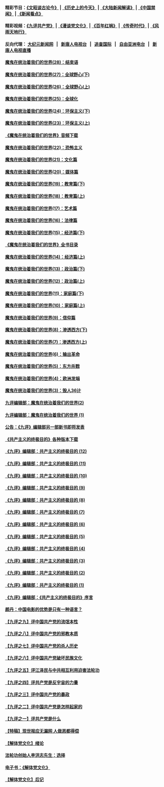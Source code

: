 #### 精彩节目：[《文昭谈古论今》](http://155.138.205.71/wenzhao) | [《历史上的今天》](http://155.138.205.71/today-in-history) | [《大陆新闻解读》](http://155.138.205.71/ntdtv-comedy) | [《中国禁闻》](http://155.138.205.71/ntdtv-news) | [《新闻看点》](http://155.138.205.71/news-insight) 

 #### 精彩视频：[《九评共产党》](http://155.138.205.71:10000/videos/jiuping) | [《漫谈党文化》](http://155.138.205.71:10000/videos/mtdwh) | [《百年红祸》](http://155.138.205.71:10000/videos/bnhh) | [《传奇时代》](http://155.138.205.71:10000/videos/legend) | [《风雨天地行》](http://155.138.205.71:10000/videos/fytdx) 

 #### 反向代理： [大纪元新闻网](http://155.138.205.71:10080/) &nbsp;&nbsp;|&nbsp;&nbsp; [新唐人电视台](http://155.138.205.71:8000/) &nbsp;&nbsp;|&nbsp;&nbsp; [追查国际](http://155.138.205.71:10010/) &nbsp;&nbsp;|&nbsp;&nbsp; [自由亚洲电台](http://155.138.205.71:9800/) &nbsp;&nbsp;|&nbsp;&nbsp; [新唐人电视直播](http://155.138.205.71/) 

#### [魔鬼在统治着我们的世界(28)：结束语](../pages/nsc422/n10936246.md?t=02220037) 

#### [魔鬼在统治着我们的世界(27)：全球野心(下)](../pages/nsc422/n10928319.md?t=02220037) 

#### [魔鬼在统治着我们的世界(26)：全球野心(上)](../pages/nsc422/n10900318.md?t=02220037) 

#### [魔鬼在统治着我们的世界(25)：全球化](../pages/nsc422/n10788205.md?t=02220037) 

#### [魔鬼在统治着我们的世界(24)：环保主义(下)](../pages/nsc422/n10695307.md?t=02220037) 

#### [魔鬼在统治着我们的世界(23)：环保主义(上)](../pages/nsc422/n10688613.md?t=02220037) 

#### [《魔鬼在统治着我们的世界》音频下载](../pages/nsc422/n10635553.md?t=02220037) 

#### [魔鬼在统治着我们的世界(22)：恐怖主义](../pages/nsc422/n10614727.md?t=02220037) 

#### [魔鬼在统治着我们的世界(21)：文化篇](../pages/nsc422/n10597706.md?t=02220037) 

#### [魔鬼在统治着我们的世界(20)：媒体篇](../pages/nsc422/n10586579.md?t=02220037) 

#### [魔鬼在统治着我们的世界(19)：教育篇(下)](../pages/nsc422/n10564808.md?t=02220037) 

#### [魔鬼在统治着我们的世界(18)：教育篇(上)](../pages/nsc422/n10526970.md?t=02220037) 

#### [魔鬼在统治着我们的世界(17)：艺术篇](../pages/nsc422/n10499093.md?t=02220037) 

#### [魔鬼在统治着我们的世界(16)：法律篇](../pages/nsc422/n10485969.md?t=02220037) 

#### [魔鬼在统治着我们的世界(15)：经济篇(下)](../pages/nsc422/n10469975.md?t=02220037) 

#### [《魔鬼在统治着我们的世界》全书目录](../pages/nsc422/n10464261.md?t=02220037) 

#### [魔鬼在统治着我们的世界(14)：经济篇(上)](../pages/nsc422/n10457370.md?t=02220037) 

#### [魔鬼在统治着我们的世界(13)：政治篇(下)](../pages/nsc422/n10448270.md?t=02220037) 

#### [魔鬼在统治着我们的世界(12)：政治篇(上)](../pages/nsc422/n10444576.md?t=02220037) 

#### [魔鬼在统治着我们的世界(11)：家庭篇(下)](../pages/nsc422/n10440961.md?t=02220037) 

#### [魔鬼在统治着我们的世界(10)：家庭篇(上)](../pages/nsc422/n10435448.md?t=02220037) 

#### [魔鬼在统治着我们的世界(9)：信仰篇](../pages/nsc422/n10432159.md?t=02220037) 

#### [魔鬼在统治着我们的世界(8)：渗透西方(下)](../pages/nsc422/n10429603.md?t=02220037) 

#### [魔鬼在统治着我们的世界(7)：渗透西方(上)](../pages/nsc422/n10426013.md?t=02220037) 

#### [魔鬼在统治着我们的世界(6)：输出革命](../pages/nsc422/n10421536.md?t=02220037) 

#### [魔鬼在统治着我们的世界(5)：东方杀戮](../pages/nsc422/n10417707.md?t=02220037) 

#### [魔鬼在统治着我们的世界(4)：欧洲发端](../pages/nsc422/n10414890.md?t=02220037) 

#### [魔鬼在统治着我们的世界(3)：毁人36计](../pages/nsc422/n10411583.md?t=02220037) 

#### [九评编辑部：魔鬼在统治着我们的世界(2)](../pages/nsc422/n10410036.md?t=02220037) 

#### [九评编辑部：魔鬼在统治着我们的世界 (1)](../pages/nsc422/n10406825.md?t=02220037) 

#### [公告：《九评》编辑部另一部新书即将发表](../pages/nsc422/n10405104.md?t=02220037) 

#### [《共产主义的终极目的》各种版本下载](../pages/nsc422/n10022138.md?t=02220037) 

#### [《九评》编辑部：共产主义的终极目的 (12)](../pages/nsc422/n9933272.md?t=02220037) 

#### [《九评》编辑部：共产主义的终极目的 (11)](../pages/nsc422/n9924973.md?t=02220037) 

#### [《九评》编辑部：共产主义的终极目的 (10)](../pages/nsc422/n9920883.md?t=02220037) 

#### [《九评》编辑部：共产主义的终极目的 (9)](../pages/nsc422/n9916363.md?t=02220037) 

#### [《九评》编辑部：共产主义的终极目的 (8)](../pages/nsc422/n9912488.md?t=02220037) 

#### [《九评》编辑部：共产主义的终极目的 (7)](../pages/nsc422/n9901176.md?t=02220037) 

#### [《九评》编辑部：共产主义的终极目的 (6)](../pages/nsc422/n9899359.md?t=02220037) 

#### [《九评》编辑部：共产主义的终极目的 (5)](../pages/nsc422/n9893174.md?t=02220037) 

#### [《九评》编辑部：共产主义的终极目的 (4)](../pages/nsc422/n9891246.md?t=02220037) 

#### [《九评》编辑部：共产主义的终极目的 (3)](../pages/nsc422/n9879879.md?t=02220037) 

#### [《九评》编辑部：共产主义的终极目的 (2)](../pages/nsc422/n9876205.md?t=02220037) 

#### [《九评》编辑部：共产主义的终极目的 (1)](../pages/nsc422/n9865857.md?t=02220037) 

#### [《九评》编辑部：《共产主义的终极目的》序言](../pages/nsc422/n9862666.md?t=02220037) 

#### [颜丹：中国电影的优势是只有一种语言？](../pages/nsc422/n9583062.md?t=02220037) 

#### [【九评之九】评中国共产党的流氓本性](../pages/nsc422/n737542.md?t=02220037) 

#### [【九评之八】评中国共产党的邪教本质](../pages/nsc422/n735942.md?t=02220037) 

#### [【九评之七】评中国共产党的杀人历史](../pages/nsc422/n733806.md?t=02220037) 

#### [【九评之六】评中国共产党破坏民族文化](../pages/nsc422/n731667.md?t=02220037) 

#### [【九评之五】评江泽民与中共相互利用迫害法轮功](../pages/nsc422/n730058.md?t=02220037) 

#### [【九评之四】评共产党是反宇宙的力量](../pages/nsc422/n727814.md?t=02220037) 

#### [【九评之三】评中国共产党的暴政](../pages/nsc422/n725597.md?t=02220037) 

#### [【九评之二】评中国共产党是怎样起家的](../pages/nsc422/n723946.md?t=02220037) 

#### [【九评之一】评共产党是什么](../pages/nsc422/n722529.md?t=02220037) 

#### [【特稿】现世报应无漏网 人做恶都得偿](../pages/nsc422/n4215167.md?t=02220037) 

#### [【解体党文化】绪论](../pages/nsc422/n1449356.md?t=02220037) 

#### [法轮功创始人李洪志先生：选择](../pages/nsc422/n3580738.md?t=02220037) 

#### [电子书：《解体党文化》](../pages/nsc422/n1573484.md?t=02220037) 

#### [【解体党文化】后记](../pages/nsc422/n1531999.md?t=02220037) 


